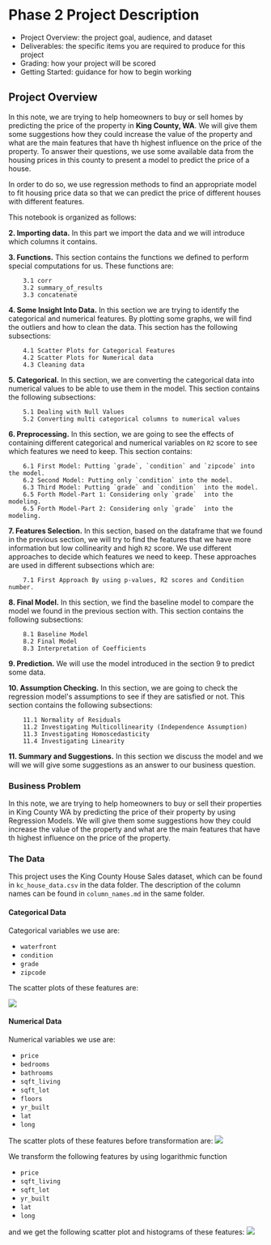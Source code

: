 # Phase 2 Project Description


* Project Overview: the project goal, audience, and dataset
* Deliverables: the specific items you are required to produce for this project
* Grading: how your project will be scored
* Getting Started: guidance for how to begin working

## Project Overview

In this note, we are trying to help homeowners to buy or sell homes by predicting the price of the property in **King County, WA**. We will give them some suggestions how they could increase the value of the property and what are the main features that have th highest influence on the price of the property. To answer their questions, we use some available data from the housing prices in this county to present a model to predict the price of a house. 

In order to do so, we use regression methods to find an appropriate model to fit housing price data so that we can predict the price of different houses with different features. 


This notebook is organized as follows:

**2. Importing data.** In this part we import the data and we will introduce which columns it contains. 


**3. Functions.** This section contains the functions we defined to perform special computations for us. These functions are:

        3.1 corr
        3.2 summary_of_results
        3.3 concatenate

**4. Some Insight Into Data.** In this section we are trying to identify the categorical and numerical features. By plotting some graphs, we will find the outliers and how to clean the data. This section has the following subsections:

        4.1 Scatter Plots for Categorical Features
        4.2 Scatter Plots for Numerical data
        4.3 Cleaning data
        

**5. Categorical.** In this section, we are converting the categorical data into numerical values to be able to use them in the model. This section contains the following subsections:

        5.1 Dealing with Null Values
        5.2 Converting multi categorical columns to numerical values
        
**6. Preprocessing.** In this section, we are going to see the effects of containing different categorical and numerical variables on `R2` score to see which features we need to keep. This section contains:

        6.1 First Model: Putting `grade`, `condition` and `zipcode` into the model.
        6.2 Second Model: Putting only `condition` into the model.
        6.3 Third Model: Putting `grade` and `condition`  into the model.
        6.5 Forth Model-Part 1: Considering only `grade`  into the modeling.
        6.5 Forth Model-Part 2: Considering only `grade`  into the modeling.
        
**7. Features Selection.** In this section, based on the dataframe that we found in the previous section, we will try to find the features that we have more information but low collinearity and high `R2` score. We use different approaches to decide which features we need to keep. These approaches are used in different subsections which are: 

        7.1 First Approach By using p-values, R2 scores and Condition number.
        
**8. Final Model.** In this section, we find the baseline model to compare the model we found in the previous section with. This section contains the following subsections:

        8.1 Baseline Model
        8.2 Final Model
        8.3 Interpretation of Coefficients


**9. Prediction.** We will use the model introduced in the section 9 to predict some data. 


**10. Assumption Checking.** In this section, we are going to check the regression model's assumptions to see if they are satisfied or not. This section contains the following subsections:

        11.1 Normality of Residuals
        11.2 Investigating Multicollinearity (Independence Assumption)
        11.3 Investigating Homoscedasticity
        11.4 Investigating Linearity
        


**11. Summary and Suggestions.** In this section we discuss the model and we will we will give some suggestions as an answer to our business question.




### Business Problem

In this note, we are trying to help homeowners to buy or sell their properties in King County WA by predicting the price of their property by using Regression Models. We will give them some suggestions how they could increase the value of the property and what are the main features that have th highest influence on the price of the property. 


### The Data

This project uses the King County House Sales dataset, which can be found in  `kc_house_data.csv` in the data folder. The description of the column names can be found in `column_names.md` in the same folder.



#### Categorical Data

Categorical variables we use are:

* `waterfront`
* `condition`
* `grade`
* `zipcode`


The scatter plots of these features are:

![](./categorical_scatter.png)

#### Numerical Data

Numerical variables we use are:

* `price`
* `bedrooms`
* `bathrooms`
* `sqft_living`
* `sqft_lot`
* `floors`
* `yr_built`
* `lat`
* `long`
    
The scatter plots of these features before transformation are:
![](./scatter_numerical_before.png)   


We transform the following features by using logarithmic function
* `price`
* `sqft_living`
* `sqft_lot`
* `yr_built`
* `lat`
* `long`

and we get the following scatter plot and histograms of these features:
![](./hist_scatter_numerical_after.png)




